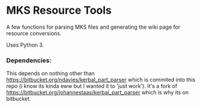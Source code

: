 MKS Resource Tools
======================

A few functions for parsing MKS files and generating the wiki page for resource conversions.

Uses Python 3.


### Dependencies:

This depends on nothing other than https://bitbucket.org/ndavies/kerbal_part_parser which is commited into this repo (i know its kinda eww but I wanted it to 'just work'). It's a fork of https://bitbucket.org/johannestaas/kerbal_part_parser which is why its on bitbucket.

